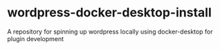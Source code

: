 # wordpress-docker-desktop-install
A repository for spinning up wordpress locally using docker-desktop for plugin development
